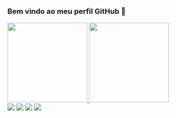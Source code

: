### Bem vindo ao meu perfil GitHub 👋

<div>
<a href="https://github.com/lucasdepaulasp">
<img height="180em" src="https://github-readme-stats.vercel.app/api/top-langs/?username=lucasdepaulasp&layout=compact&langs_count=7&theme=dracula"/>
<img height="180em" src="https://github-readme-stats.vercel.app/api?username=lucasdepaulasp&show_icons=true&theme=dracula&include_all_commits=true&count_private=false"/>
</div>

<div>
<a href="https://instagram.com/lucascordeirosp" target="_blank"><img src="https://img.shields.io/badge/-Instagram-%23E4405F?style=for-the-badge&logo=instagram&logoColor=white" target="_blank"></a>
<a href = "mailto:lucasdepaulasp@gmail.com"><img src="https://img.shields.io/badge/Gmail-D14836?style=for-the-badge&logo=gmail&logoColor=white" target="_blank"></a>
<a href="https://www.linkedin.com/in/lucascordeirodepaula/" target="_blank"><img src="https://img.shields.io/badge/-LinkedIn-%230077B5?style=for-the-badge&logo=linkedin&logoColor=white" target="_blank"></a>   
<a href="" target="_blank"><img src="https://img.shields.io/badge/-LinkedIn-%230077B5?style=for-the-badge&logo=linkedin&logoColor=white" target="_blank"></a>   
</div>
